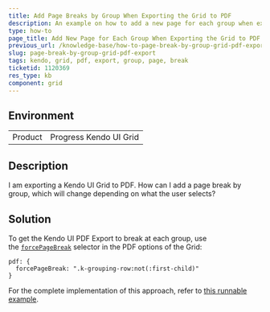 ```yaml
---
title: Add Page Breaks by Group When Exporting the Grid to PDF
description: An example on how to add a new page for each group when exporting the Kendo UI Grid to PDF.
type: how-to
page_title: Add New Page for Each Group When Exporting the Grid to PDF | Kendo UI Grid
previous_url: /knowledge-base/how-to-page-break-by-group-grid-pdf-export
slug: page-break-by-group-grid-pdf-export
tags: kendo, grid, pdf, export, group, page, break
ticketid: 1120369
res_type: kb
component: grid
---
```


## Environment

<table>
 <tr>
  <td>Product</td>
  <td>Progress Kendo UI Grid</td>
 </tr>
</table>

## Description

I am exporting a Kendo UI Grid to PDF. How can I add a page break by group, which will change depending on what the user selects? 

## Solution

To get the Kendo UI PDF Export to break at each group, use the [`forcePageBreak`](http://docs.telerik.com/kendo-ui/framework/drawing/drawing-dom#configuration-Multi-Page) selector in the PDF options of the Grid:

```
pdf: { 
  forcePageBreak: ".k-grouping-row:not(:first-child)"
}
```

For the complete implementation of this approach, refer to [this runnable example](http://dojo.telerik.com/uJIhA).
